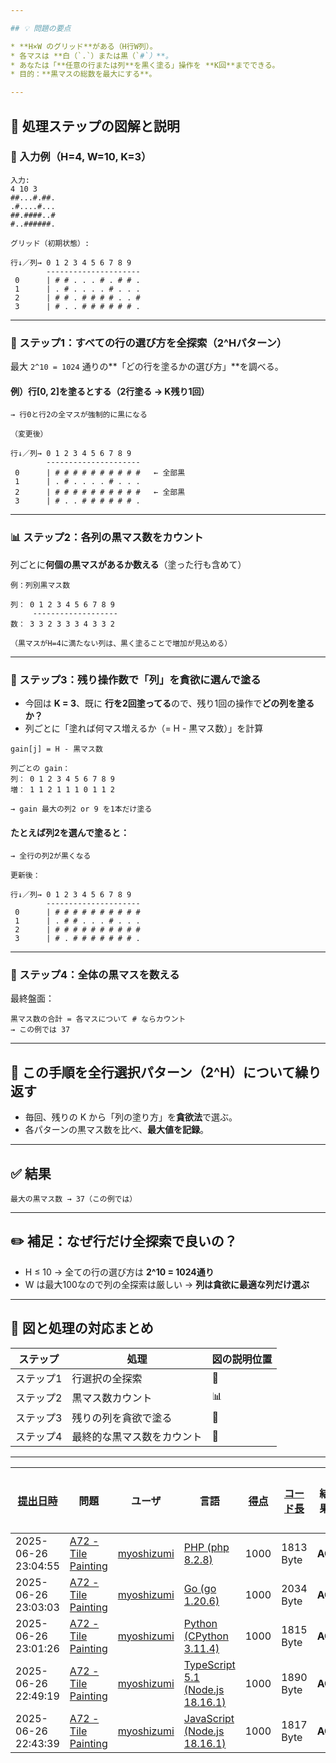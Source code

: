```yaml
---

## 💡 問題の要点

* **H×W のグリッド**がある（H行W列）。
* 各マスは **白（`.`）または黒（`#`）**。
* あなたは「**任意の行または列**を黒く塗る」操作を **K回**までできる。
* 目的：**黒マスの総数を最大にする**。

---
```


## 🧭 処理ステップの図解と説明

### 🧮 入力例（H=4, W=10, K=3）

```
入力:
4 10 3
##...#.##.
.#....#...
##.####..#
#..######.

グリッド（初期状態）:

行↓／列→ 0 1 2 3 4 5 6 7 8 9
        ---------------------
 0      | # # . . . # . # # .
 1      | . # . . . . # . . .
 2      | # # . # # # # . . #
 3      | # . . # # # # # # .

```

---

### 🔄 ステップ1：すべての行の選び方を全探索（2^Hパターン）

最大 `2^10 = 1024` 通りの\*\*「どの行を塗るかの選び方」\*\*を調べる。

#### 例）行\[0, 2]を塗るとする（2行塗る → K残り1回）

```
→ 行0と行2の全マスが強制的に黒になる

（変更後）

行↓／列→ 0 1 2 3 4 5 6 7 8 9
        ---------------------
 0      | # # # # # # # # # #   ← 全部黒
 1      | . # . . . . # . . .
 2      | # # # # # # # # # #   ← 全部黒
 3      | # . . # # # # # # .

```

---

### 📊 ステップ2：各列の黒マス数をカウント

列ごとに**何個の黒マスがあるか数える**（塗った行も含めて）

```
例：列別黒マス数

列： 0 1 2 3 4 5 6 7 8 9
     -------------------
数： 3 3 2 3 3 3 4 3 3 2

（黒マスがH=4に満たない列は、黒く塗ることで増加が見込める）
```

---

### 🧠 ステップ3：残り操作数で「列」を貪欲に選んで塗る

- 今回は **K = 3**、既に **行を2回塗ってる**ので、残り1回の操作で**どの列を塗るか？**
- 列ごとに「塗れば何マス増えるか（= H - 黒マス数）」を計算

```
gain[j] = H - 黒マス数

列ごとの gain：
列： 0 1 2 3 4 5 6 7 8 9
増： 1 1 2 1 1 1 0 1 1 2

→ gain 最大の列2 or 9 を1本だけ塗る
```

#### たとえば列2を選んで塗ると：

```
→ 全行の列2が黒くなる

更新後：

行↓／列→ 0 1 2 3 4 5 6 7 8 9
        ---------------------
 0      | # # # # # # # # # #
 1      | . # # . . . # . . .
 2      | # # # # # # # # # #
 3      | # . # # # # # # # .
```

---

### 🔢 ステップ4：全体の黒マスを数える

最終盤面：

```
黒マス数の合計 = 各マスについて # ならカウント
→ この例では 37
```

---

## 🔁 この手順を全行選択パターン（2^H）について繰り返す

- 毎回、残りの K から「列の塗り方」を**貪欲法**で選ぶ。
- 各パターンの黒マス数を比べ、**最大値を記録**。

---

## ✅ 結果

```
最大の黒マス数 → 37（この例では）
```

---

## ✏️ 補足：なぜ行だけ全探索で良いの？

- H ≤ 10 → 全ての行の選び方は **2^10 = 1024通り**
- W は最大100なので列の全探索は厳しい → **列は貪欲に最適な列だけ選ぶ**

---

## 📌 図と処理の対応まとめ

| ステップ  | 処理                       | 図の説明位置 |
| --------- | -------------------------- | ------------ |
| ステップ1 | 行選択の全探索             | 🧭           |
| ステップ2 | 黒マス数カウント           | 📊           |
| ステップ3 | 残りの列を貪欲で塗る       | 🧠           |
| ステップ4 | 最終的な黒マス数をカウント | 🔢           |

---

| [提出日時](https://atcoder.jp/contests/tessoku-book/submissions/me?desc=true&orderBy=created) | 問題                                                                                  | ユーザ                                            | 言語                                                                                                        | [得点](https://atcoder.jp/contests/tessoku-book/submissions/me?desc=true&orderBy=score) | [コード長](https://atcoder.jp/contests/tessoku-book/submissions/me?orderBy=source_length) | 結果   | [実行時間](https://atcoder.jp/contests/tessoku-book/submissions/me?orderBy=time_consumption) | [メモリ](https://atcoder.jp/contests/tessoku-book/submissions/me?orderBy=memory_consumption) |                                                                       |
| --------------------------------------------------------------------------------------------- | ------------------------------------------------------------------------------------- | ------------------------------------------------- | ----------------------------------------------------------------------------------------------------------- | --------------------------------------------------------------------------------------- | ----------------------------------------------------------------------------------------- | ------ | -------------------------------------------------------------------------------------------- | -------------------------------------------------------------------------------------------- | --------------------------------------------------------------------- |
| 2025-06-26 23:04:55                                                                           | [A72 - Tile Painting](https://atcoder.jp/contests/tessoku-book/tasks/tessoku_book_bt) | [myoshizumi](https://atcoder.jp/users/myoshizumi) | [PHP (php 8.2.8)](https://atcoder.jp/contests/tessoku-book/submissions/me?f.Language=5016)                  | 1000                                                                                    | 1813 Byte                                                                                 | **AC** | 104 ms                                                                                       | 21632 KiB                                                                                    | [詳細](https://atcoder.jp/contests/tessoku-book/submissions/67085480) |
| 2025-06-26 23:03:03                                                                           | [A72 - Tile Painting](https://atcoder.jp/contests/tessoku-book/tasks/tessoku_book_bt) | [myoshizumi](https://atcoder.jp/users/myoshizumi) | [Go (go 1.20.6)](https://atcoder.jp/contests/tessoku-book/submissions/me?f.Language=5002)                   | 1000                                                                                    | 2034 Byte                                                                                 | **AC** | 17 ms                                                                                        | 6564 KiB                                                                                     | [詳細](https://atcoder.jp/contests/tessoku-book/submissions/67085444) |
| 2025-06-26 23:01:26                                                                           | [A72 - Tile Painting](https://atcoder.jp/contests/tessoku-book/tasks/tessoku_book_bt) | [myoshizumi](https://atcoder.jp/users/myoshizumi) | [Python (CPython 3.11.4)](https://atcoder.jp/contests/tessoku-book/submissions/me?f.Language=5055)          | 1000                                                                                    | 1815 Byte                                                                                 | **AC** | 133 ms                                                                                       | 9144 KiB                                                                                     | [詳細](https://atcoder.jp/contests/tessoku-book/submissions/67085411) |
| 2025-06-26 22:49:19                                                                           | [A72 - Tile Painting](https://atcoder.jp/contests/tessoku-book/tasks/tessoku_book_bt) | [myoshizumi](https://atcoder.jp/users/myoshizumi) | [TypeScript 5.1 (Node.js 18.16.1)](https://atcoder.jp/contests/tessoku-book/submissions/me?f.Language=5058) | 1000                                                                                    | 1890 Byte                                                                                 | **AC** | 95 ms                                                                                        | 49472 KiB                                                                                    | [詳細](https://atcoder.jp/contests/tessoku-book/submissions/67085207) |
| 2025-06-26 22:43:39                                                                           | [A72 - Tile Painting](https://atcoder.jp/contests/tessoku-book/tasks/tessoku_book_bt) | [myoshizumi](https://atcoder.jp/users/myoshizumi) | [JavaScript (Node.js 18.16.1)](https://atcoder.jp/contests/tessoku-book/submissions/me?f.Language=5009)     | 1000                                                                                    | 1817 Byte                                                                                 | **AC** | 103 ms                                                                                       | 49120 KiB                                                                                    | [詳細](https://atcoder.jp/contests/tessoku-book/submissions/67085118) |
